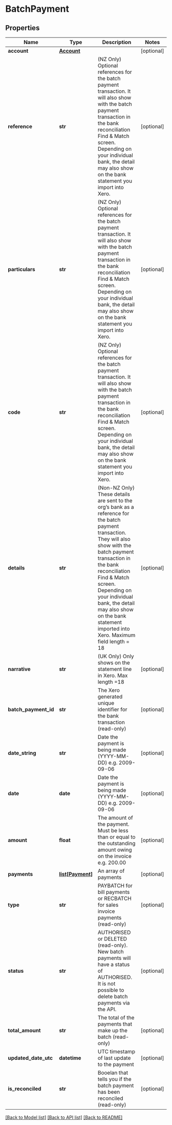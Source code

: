 # BatchPayment

## Properties
Name | Type | Description | Notes
------------ | ------------- | ------------- | -------------
**account** | [**Account**](Account.md) |  | [optional] 
**reference** | **str** | (NZ Only) Optional references for the batch payment transaction. It will also show with the batch payment transaction in the bank reconciliation Find &amp; Match screen. Depending on your individual bank, the detail may also show on the bank statement you import into Xero. | [optional] 
**particulars** | **str** | (NZ Only) Optional references for the batch payment transaction. It will also show with the batch payment transaction in the bank reconciliation Find &amp; Match screen. Depending on your individual bank, the detail may also show on the bank statement you import into Xero. | [optional] 
**code** | **str** | (NZ Only) Optional references for the batch payment transaction. It will also show with the batch payment transaction in the bank reconciliation Find &amp; Match screen. Depending on your individual bank, the detail may also show on the bank statement you import into Xero. | [optional] 
**details** | **str** | (Non-NZ Only) These details are sent to the org’s bank as a reference for the batch payment transaction. They will also show with the batch payment transaction in the bank reconciliation Find &amp; Match screen. Depending on your individual bank, the detail may also show on the bank statement imported into Xero. Maximum field length &#x3D; 18 | [optional] 
**narrative** | **str** | (UK Only) Only shows on the statement line in Xero. Max length &#x3D;18 | [optional] 
**batch_payment_id** | **str** | The Xero generated unique identifier for the bank transaction (read-only) | [optional] 
**date_string** | **str** | Date the payment is being made (YYYY-MM-DD) e.g. 2009-09-06 | [optional] 
**date** | **date** | Date the payment is being made (YYYY-MM-DD) e.g. 2009-09-06 | [optional] 
**amount** | **float** | The amount of the payment. Must be less than or equal to the outstanding amount owing on the invoice e.g. 200.00 | [optional] 
**payments** | [**list[Payment]**](Payment.md) | An array of payments | [optional] 
**type** | **str** | PAYBATCH for bill payments or RECBATCH for sales invoice payments (read-only) | [optional] 
**status** | **str** | AUTHORISED or DELETED (read-only). New batch payments will have a status of AUTHORISED. It is not possible to delete batch payments via the API. | [optional] 
**total_amount** | **str** | The total of the payments that make up the batch (read-only) | [optional] 
**updated_date_utc** | **datetime** | UTC timestamp of last update to the payment | [optional] 
**is_reconciled** | **str** | Booelan that tells you if the batch payment has been reconciled (read-only) | [optional] 

[[Back to Model list]](../README.md#documentation-for-models) [[Back to API list]](../README.md#documentation-for-api-endpoints) [[Back to README]](../README.md)


